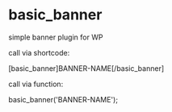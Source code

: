 # basic_banner
simple banner plugin for WP

call via shortcode:

[basic_banner]BANNER-NAME[/basic_banner]

call via function:

basic_banner('BANNER-NAME');

